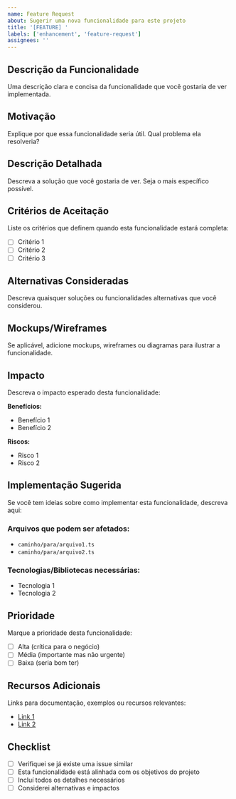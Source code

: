 ```yaml
---
name: Feature Request
about: Sugerir uma nova funcionalidade para este projeto
title: '[FEATURE] '
labels: ['enhancement', 'feature-request']
assignees: ''
---
```


## Descrição da Funcionalidade

Uma descrição clara e concisa da funcionalidade que você gostaria de ver implementada.

## Motivação

Explique por que essa funcionalidade seria útil. Qual problema ela resolveria?

## Descrição Detalhada

Descreva a solução que você gostaria de ver. Seja o mais específico possível.

## Critérios de Aceitação

Liste os critérios que definem quando esta funcionalidade estará completa:

- [ ] Critério 1
- [ ] Critério 2
- [ ] Critério 3

## Alternativas Consideradas

Descreva quaisquer soluções ou funcionalidades alternativas que você considerou.

## Mockups/Wireframes

Se aplicável, adicione mockups, wireframes ou diagramas para ilustrar a funcionalidade.

## Impacto

Descreva o impacto esperado desta funcionalidade:

**Benefícios:**
- Benefício 1
- Benefício 2

**Riscos:**
- Risco 1
- Risco 2

## Implementação Sugerida

Se você tem ideias sobre como implementar esta funcionalidade, descreva aqui:

### Arquivos que podem ser afetados:
- `caminho/para/arquivo1.ts`
- `caminho/para/arquivo2.ts`

### Tecnologias/Bibliotecas necessárias:
- Tecnologia 1
- Tecnologia 2

## Prioridade

Marque a prioridade desta funcionalidade:

- [ ] Alta (crítica para o negócio)
- [ ] Média (importante mas não urgente)
- [ ] Baixa (seria bom ter)

## Recursos Adicionais

Links para documentação, exemplos ou recursos relevantes:

- [Link 1](url)
- [Link 2](url)

## Checklist

- [ ] Verifiquei se já existe uma issue similar
- [ ] Esta funcionalidade está alinhada com os objetivos do projeto
- [ ] Incluí todos os detalhes necessários
- [ ] Considerei alternativas e impactos